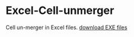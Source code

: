 # Excel-Cell-unmerger

Cell un-merger in Excel files.
[download EXE files](https://github.com/pjyy2k/Excel-Cell-unmerger/raw/main/dist/%EC%97%91%EC%85%80%ED%88%B4_%EC%85%80%EB%B3%91%ED%95%A9%EC%82%B4%EC%9D%B8%EB%A7%88.exe)
